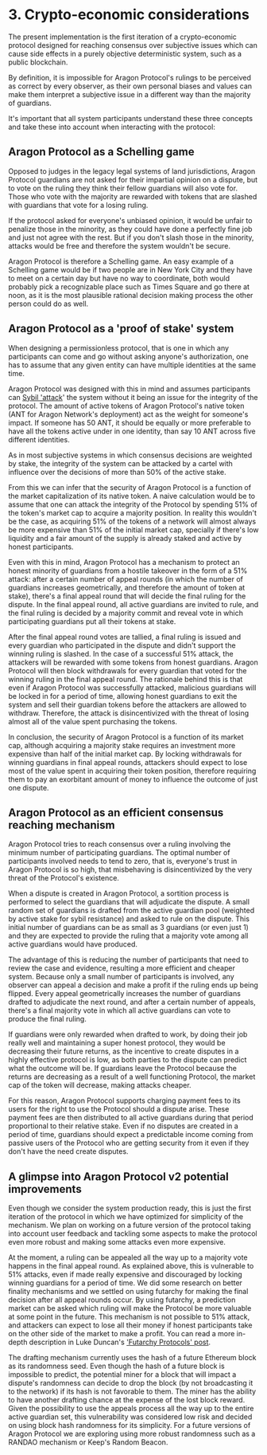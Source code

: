 # 3. Crypto-economic considerations

The present implementation is the first iteration of a crypto-economic protocol designed for reaching consensus over subjective issues which can cause side effects in a purely objective deterministic system, such as a public blockchain.

By definition, it is impossible for Aragon Protocol's rulings to be perceived as correct by every observer, as their own personal biases and values can make them interpret a subjective issue in a different way than the majority of guardians.

It's important that all system participants understand these three concepts and take these into account when interacting with the protocol:

## Aragon Protocol as a Schelling game

Opposed to judges in the legacy legal systems of land jurisdictions, Aragon Protocol guardians are not asked for their impartial opinion on a dispute, but to vote on the ruling they think their fellow guardians will also vote for. Those who vote with the majority are rewarded with tokens that are slashed with guardians that vote for a losing ruling.

If the protocol asked for everyone's unbiased opinion, it would be unfair to penalize those in the minority, as they could have done a perfectly fine job and just not agree with the rest. But if you don't slash those in the minority, attacks would be free and therefore the system wouldn't be secure.

Aragon Protocol is therefore a Schelling game. An easy example of a Schelling game would be if two people are in New York City and they have to meet on a certain day but have no way to coordinate, both would probably pick a recognizable place such as Times Square and go there at noon, as it is the most plausible rational decision making process the other person could do as well.

## Aragon Protocol as a 'proof of stake' system

When designing a permissionless protocol, that is one in which any participants can come and go without asking anyone's authorization, one has to assume that any given entity can have multiple identities at the same time.

Aragon Protocol was designed with this in mind and assumes participants can [Sybil 'attack](https://www.geeksforgeeks.org/sybil-attack/)' the system without it being an issue for the integrity of the protocol. The amount of active tokens of Aragon Protocol's native token (ANT for Aragon Network's deployment) act as the weight for someone's impact. If someone has 50 ANT, it should be equally or more preferable to have all the tokens active under in one identity, than say 10 ANT across five different identities.

As in most subjective systems in which consensus decisions are weighted by stake, the integrity of the system can be attacked by a cartel with influence over the decisions of more than 50% of the active stake.

From this we can infer that the security of Aragon Protocol is a function of the market capitalization of its native token. A naive calculation would be to assume that one can attack the integrity of the Protocol by spending 51% of the token's market cap to acquire a majority position. In reality this wouldn't be the case, as acquiring 51% of the tokens of a network will almost always be more expensive than 51% of the initial market cap, specially if there's low liquidity and a fair amount of the supply is already staked and active by honest participants.

Even with this in mind, Aragon Protocol has a mechanism to protect an honest minority of guardians from a hostile takeover in the form of a 51% attack: after a certain number of appeal rounds (in which the number of guardians increases geometrically, and therefore the amount of token at stake), there's a final appeal round that will decide the final ruling for the dispute. In the final appeal round, all active guardians are invited to rule, and the final ruling is decided by a majority commit and reveal vote in which participating guardians put all their tokens at stake.

After the final appeal round votes are tallied, a final ruling is issued and every guardian who participated in the dispute and didn't support the winning ruling is slashed. In the case of a successful 51% attack, the attackers will be rewarded with some tokens from honest guardians. Aragon Protocol will then block withdrawals for every guardian that voted for the winning ruling in the final appeal round. The rationale behind this is that even if Aragon Protocol was successfully attacked, malicious guardians will be locked in for a period of time, allowing honest guardians to exit the system and sell their guardian tokens before the attackers are allowed to withdraw. Therefore, the attack is disincentivized with the threat of losing almost all of the value spent purchasing the tokens.

In conclusion, the security of Aragon Protocol is a function of its market cap, although acquiring a majority stake requires an investment more expensive than half of the initial market cap. By locking withdrawals for winning guardians in final appeal rounds, attackers should expect to lose most of the value spent in acquiring their token position, therefore requiring them to pay an exorbitant amount of money to influence the outcome of just one dispute.

## Aragon Protocol as an efficient consensus reaching mechanism

Aragon Protocol tries to reach consensus over a ruling involving the minimum number of participating guardians. The optimal number of participants involved needs to tend to zero, that is, everyone's trust in Aragon Protocol is so high, that misbehaving is disincentivized by the very threat of the Protocol's existence.

When a dispute is created in Aragon Protocol, a sortition process is performed to select the guardians that will adjudicate the dispute. A small random set of guardians is drafted from the active guardian pool (weighted by active stake for sybil resistance) and asked to rule on the dispute. This initial number of guardians can be as small as 3 guardians (or even just 1) and they are expected to provide the ruling that a majority vote among all active guardians would have produced.

The advantage of this is reducing the number of participants that need to review the case and evidence, resulting a more efficient and cheaper system. Because only a small number of participants is involved, any observer can appeal a decision and make a profit if the ruling ends up being flipped. Every appeal geometrically increases the number of guardians drafted to adjudicate the next round, and after a certain number of appeals, there's a final majority vote in which all active guardians can vote to produce the final ruling.

If guardians were only rewarded when drafted to work, by doing their job really well and maintaining a super honest protocol, they would be decreasing their future returns, as the incentive to create disputes in a highly effective protocol is low, as both parties to the dispute can predict what the outcome will be. If guardians leave the Protocol because the returns are decreasing as a result of a well functioning Protocol, the market cap of the token will decrease, making attacks cheaper.

For this reason, Aragon Protocol supports charging payment fees to its users for the right to use the Protocol should a dispute arise. These payment fees are then distributed to all active guardians during that period proportional to their relative stake. Even if no disputes are created in a period of time, guardians should expect a predictable income coming from passive users of the Protocol who are getting security from it even if they don't have the need create disputes.

## A glimpse into Aragon Protocol v2 potential improvements

Even though we consider the system production ready, this is just the first iteration of the protocol in which we have optimized for simplicity of the mechanism. We plan on working on a future version of the protocol taking into account user feedback and tackling some aspects to make the protocol even more robust and making some attacks even more expensive.

At the moment, a ruling can be appealed all the way up to a majority vote happens in the final appeal round. As explained above, this is vulnerable to 51% attacks, even if made really expensive and discouraged by locking winning guardians for a period of time. We did some research on better finality mechanisms and we settled on using futarchy for making the final decision after all appeal rounds occur. By using futarchy, a prediction market can be asked which ruling will make the Protocol be more valuable at some point in the future. This mechanism is not possible to 51% attack, and attackers can expect to lose all their money if honest participants take on the other side of the market to make a profit. You can read a more in-depth description in Luke Duncan's ['Futarchy Protocols' post](https://blog.aragon.one/futarchy-protocols/).

The drafting mechanism currently uses the hash of a future Ethereum block as its randomness seed. Even though the hash of a future block is impossible to predict, the potential miner for a block that will impact a dispute's randomness can decide to drop the block (by not broadcasting it to the network) if its hash is not favorable to them. The miner has the ability to have another drafting chance at the expense of the lost block reward. Given the possibility to use the appeals process all the way up to the entire active guardian set, this vulnerability was considered low risk and decided on using block hash randomness for its simplicity. For a future versions of Aragon Protocol we are exploring using more robust randomness such as a RANDAO mechanism or Keep's Random Beacon.
